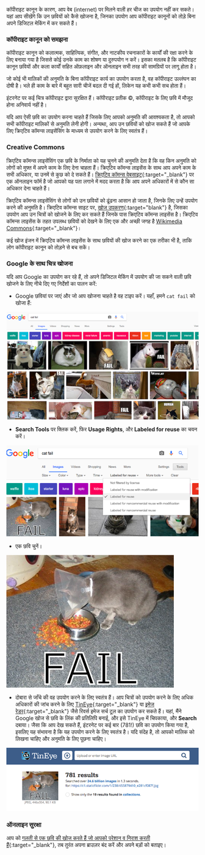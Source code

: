 कॉपीराइट कानून के कारण, आप वेब (internet) पर मिलने वाली हर चीज का उपयोग नहीं कर सकते। यहां आप सीखेंगे कि उन छवियों को कैसे खोजना है, जिनका उपयोग आप कॉपीराइट कानूनों को तोड़े बिना अपने डिजिटल मेकिंग में कर सकते हैं।

### कॉपीराइट कानून को समझना

कॉपीराइट कानून को कलात्मक, साहित्यिक, संगीत, और नाटकीय रचनाकारों के कार्यों की रक्षा करने के लिए बनाया गया है जिससे कोई उनके काम का शोषण या दुरुपयोग न करें। इसका मतलब है कि कॉपीराइट कानून छवियों और कला कार्यों सहित ऑफ़लाइन और ऑनलाइन सभी तरह की सामग्रियों पर लागू होता है।

जो कोई भी मालिकों की अनुमति के बिना कॉपीराइट कार्य का उपयोग करता है, वह कॉपीराइट उल्लंघन का दोषी है। भले ही काम के बारे में बहुत सारी चीजें बदल दी गई हों, लिकेन यह कभी कभी सच होता हैं।

इंटरनेट पर कई चित्र कॉपीराइट द्वारा सुरक्षित हैं। कॉपीराइट प्रतीक ©, कॉपीराइट के लिए छवि में मौजूद होना अनिवार्य नहीं है।

यदि आप ऐसी छवि का उपयोग करना चाहते हैं जिसके लिए आपको अनुमति की आवश्यकता है, तो आपको सभी कॉपीराइट मालिकों से अनुमति लेनी होगी। अन्यथा, आप उन छवियों को खोज सकते हैं जो आपके लिए क्रिएटिव कॉमन्स लाइसेंसिंग के माध्यम से उपयोग करने के लिए स्वतंत्र हैं।

### Creative Commons

क्रिएटिव कॉमन्स लाइसेंसिंग एक छवि के निर्माता को यह चुनने की अनुमति देता है कि वह किन अनुमति को लोगों को मुफ्त में अपने काम के लिए देना चाहता हैं। क्रिएटिव कॉमन्स लाइसेंस के साथ आप अपने काम के सभी अधिकार, या उनमें से कुछ को दे सकते हैं। [क्रिएटिव कॉमन्स वेबसाइट](https://creativecommons.org/){:target="_blank"} पर एक ऑनलाइन फॉर्म है जो आपको यह पता लगाने में मदद करता है कि आप अपने अधिकारों में से कौन सा अधिकार देना चाहते हैं।

क्रिएटिव कॉमन्स लाइसेंसिंग से लोगों को उन छवियों को ढूंढना आसान हो जाता है, जिनके लिए उन्हें उपयोग करने की अनुमति है। क्रिएटिव कॉमन्स साइट पर, [खोज उपकरण](https://search.creativecommons.org/){:target="blank"} है, जिसका उपयोग आप उन चित्रों को खोजने के लिए कर सकते हैं जिनके पास क्रिएटिव कॉमन्स लाइसेंस है। क्रिएटिव कॉमन्स लाइसेंस के तहत उपलब्ध छवियों को देखने के लिए एक और अच्छी जगह है [Wikimedia Commons](https://commons.wikimedia.org/wiki/Main_Page){:target="_blank"}।

कई खोज इंजन में क्रिएटिव कॉमन्स लाइसेंस के साथ छवियों की खोज करने का एक तरीका भी है, ताकि लोग कॉपीराइट कानून को तोड़ने से बच सकें।

### Google के साथ चित्र खोजना

यदि आप Google का उपयोग कर रहे हैं, तो अपने डिजिटल मेकिंग में उपयोग की जा सकने वाली छवि खोजने के लिए नीचे दिए गए निर्देशों का पालन करें:

+ Google छवियां पर जाएं और जो आप खोजना चाहते है वह टाइप करें। यहाँ, हमने `cat fail` को खोजा हैं:

![Cat Fail Search](images/catfailsearch.png)

+ **Search Tools** पर क्लिक करें, फिर **Usage Rights**, और **Labeled for reuse** का चयन करें।

![Labeled for Reuse](images/labeledforreuse.png)

+ एक छवि चुनें।

![Cat Fail](images/catfail.png)

+ दोबारा से जाँचे की वह उपयोग करने के लिए स्वतंत्र हैं। आप चित्रों को उपयोग करने के लिए अधिक अधिकारों की जांच करने के लिए [TinEye](https://www.tineye.com/){:target="_blank"} या [इमेज रेडर](https://www.imageraider.com/){:target="_blank"} जैसे रिवर्स इमेज सर्च टूल का उपयोग कर सकते हैं। यहां, मैंने Google खोज से छवि के लिंक की प्रतिलिपि बनाई, और इसे TinEye में चिपकाया, और **Search** दबाया। जैसा कि आप देख सकते हैं, इंटरनेट पर कई बार (781!) छवि का उपयोग किया गया है, इसलिए यह संभावना है कि यह उपयोग करने के लिए स्वतंत्र है। यदि संदेह है, तो आपको मालिक को लिखना चाहिए और अनुमति के लिए पूछना चाहिए।

![Reverse Search](images/reversesearch.png)

### ऑनलाइन सुरक्षा

आप को [गलती से एक छवि की खोज करते हैं जो आपको परेशान व निराश करती हैं](https://www.thinkuknow.co.uk/11_13/Need-advice/Things-you-see-online/){:target="_blank"}, तब तुरंत अपना ब्राउज़र बंद करें और अपने बड़ों को बताइए।